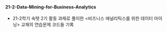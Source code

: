 #### 21-2-Data-Mining-for-Business-Analytics
- 21-2학기 숙탯 2기 활동 과제로 풀이한 <비즈니스 애널리틱스를 위한 데이터 마이닝> 교재의 연습문제 코드들 기록

